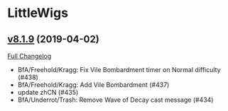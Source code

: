 # LittleWigs

## [v8.1.9](https://github.com/BigWigsMods/LittleWigs/tree/v8.1.9) (2019-04-02)
[Full Changelog](https://github.com/BigWigsMods/LittleWigs/compare/v8.1.8...v8.1.9)

- BfA/Freehold/Kragg: Fix Vile Bombardment timer on Normal difficulty (#438)  
- BfA/Freehold/Kragg: Add Vile Bombardment (#437)  
- update zhCN (#435)  
- BfA/Underrot/Trash: Remove Wave of Decay cast message (#434)  
